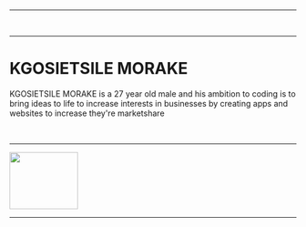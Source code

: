<!DOCTYPE html>
<html>
<head>
</head>
<body>
<br>
<hr>
<br>
<hr>
<h1>KGOSIETSILE MORAKE </h1>
<p>KGOSIETSILE MORAKE is a 27 year old male and his ambition to coding is to bring ideas to life
to increase interests in businesses by creating apps and websites to increase they're marketshare  </p>
<br>
<hr>
</body> 
<img src="./storage/emulated/0/logo/logos/Picsart_24-04-04_13-43-11-669.png￼Enter"height="100"width="120"><hr>
</html>

